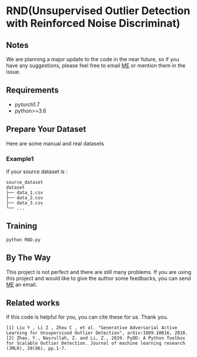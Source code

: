 # RND(Unsupervised Outlier Detection with Reinforced Noise Discriminat)

## Notes
We are planning a major update to the code in the near future, so if you have any suggestions, please feel free to email [ME](ldh1594683@163.com) or mention them in the issue.

## Requirements
* pytorch1.7
* python>=3.6

## Prepare Your Dataset
Here are some manual and real datasets 

### Example1
if your source dataset is :
```
source_dataset
dataset
├── data_1.csv
├── data_2.csv
├── data_3.csv
└── ...
```


## Training
```
python RND.py
```

## By The Way
This project is not perfect and there are still many problems. If you are using this project and would like to give the author some feedbacks, you can send [ME](ldh1594683@163.com) an email.

## Related works
If this code is helpful for you, you can cite these for us. Thank you.
```
[1] Liu Y , Li Z , Zhou C , et al. "Generative Adversarial Active Learning for Unsupervised Outlier Detection", arXiv:1809.10816, 2018.
[2] Zhao, Y., Nasrullah, Z. and Li, Z., 2019. PyOD: A Python Toolbox for Scalable Outlier Detection. Journal of machine learning research (JMLR), 20(96), pp.1-7.
```
